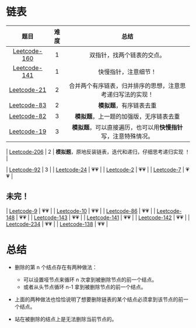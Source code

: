 
# 链表

|                   题目                   | 难度  |                               总结                               |
| :--------------------------------------: | :---: | :--------------------------------------------------------------: |
| [Leetcode-160](book/alg/Leetcode-160.md) |   1   |                    双指针，找两个链表的交点。                    |
| [Leetcode-141](book/alg/Leetcode-141.md) |   1   |                       快慢指针，注意细节！                       |
|  [Leetcode-21](book/alg/Leetcode-21.md)  |   2   |    合并两个有序链表，归并排序的思想，注意思考递归写法的实现！    |
|  [Leetcode-83](book/alg/Leetcode-83.md)  |   2   |                     **模拟题**，有序链表去重                     |
|  [Leetcode-82](book/alg/Leetcode-82.md)  |   3   |             **模拟题**，上一题的加强版，无序链表去重             |
|  [Leetcode-19](book/alg/Leetcode-19.md)  |   3   | **模拟题**，可以直接遍历，也可以用**快慢指针**写，注意特殊情况。 |

| [Leetcode-206](book/alg/Leetcode-206.md) |   2   | **模拟题**，原地反装链表，迭代和递归，仔细思考递归实现 ！  |

|    [Leetcode-92](alg/Leetcode-92.md)     |   3   | 
|    [Leetcode-24](alg/Leetcode-24.md)     |  💗💗   |
|   [Leetcode-2](alg/Leetcode-2.md)   |  💗💗   |
|   [Leetcode-7](alg/Leetcode-7.md)   |  💗💗   |

## 未完！


|   [Leetcode-9](alg/Leetcode-9.md)   |  💗💗   |
|  [Leetcode-10](alg/Leetcode-10.md)  |  💗💗   |
|  [Leetcode-86](alg/Leetcode-86.md)  |  💗💗   |
| [Leetcode-148](alg/Leetcode-148.md) |  💗💗   |
| [Leetcode-143](alg/Leetcode-143.md) |  💗💗   |
| [Leetcode-141](alg/Leetcode-141.md) |  💗💗   |
| [Leetcode-142](alg/Leetcode-142.md) |  💗💗   |
| [Leetcode-234](alg/Leetcode-234.md) |  💗💗   |
| [Leetcode-138](alg/Leetcode-138.md) |  💗💗   |

# 总结

* 删除的第 n 个结点存在有两种做法：
  * 可以设置哑节点来循环 n 次拿到被删除节点的前一个结点。
  * 或者从头节点循环 n-1 拿到被删除节点的前一个结点。

* 上面的两种做法也恰恰说明了想要删除链表的某个结点必须拿到该节点的前一个结点。
* 站在被删除的结点上是无法删除当前节点的。
